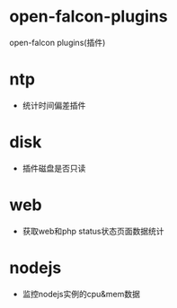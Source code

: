 # open-falcon-plugins
open-falcon plugins(插件)

# ntp 
  * 统计时间偏差插件
# disk 
  * 插件磁盘是否只读
# web  
  * 获取web和php status状态页面数据统计
# nodejs 
  * 监控nodejs实例的cpu&mem数据
